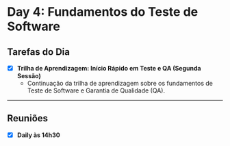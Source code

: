 # Day 4: Fundamentos do Teste de Software

## Tarefas do Dia
- [x] **Trilha de Aprendizagem: Início Rápido em Teste e QA (Segunda Sessão)**
  - Continuação da trilha de aprendizagem sobre os fundamentos de Teste de Software e Garantia de Qualidade (QA).

---
## Reuniões
- [x] **Daily às 14h30**